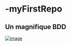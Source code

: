 # -myFirstRepo
## Un magnifique BDD 


[![image](https://user-images.githubusercontent.com/112190974/188631775-2c0fb876-84f5-4792-be65-52385344672c.png)](https://www.youtube.com/watch?v=g6oOAZ16RI0&ab_channel=Thorun)
